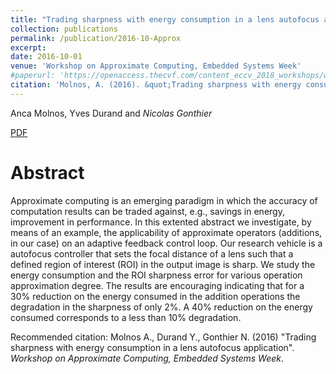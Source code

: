 ```yaml
---
title: "Trading sharpness with energy consumption in a lens autofocus application"
collection: publications
permalink: /publication/2016-10-Approx
excerpt:
date: 2016-10-01
venue: 'Workshop on Approximate Computing, Embedded Systems Week'
#paperurl: 'https://openaccess.thecvf.com/content_eccv_2018_workshops/w13/html/Gonthier_Weakly_Supervised_Object_Detection_in_Artworks_ECCVW_2018_paper.html'
citation: 'Molnos, A. (2016). &quot;Trading sharpness with energy consumption in a lens autofocus application&quot; <i>Workshop on Approximate Computing, Embedded Systems Week</i>.'
---
```


 Anca Molnos, Yves Durand  and *Nicolas Gonthier*

[PDF](https://hal.archives-ouvertes.fr/hal-01654468)

Abstract
======

Approximate computing is an emerging paradigm in which the accuracy of computation results can be traded against, e.g., savings in energy, improvement in performance. In this extented abstract we investigate, by means of an example, the applicability of approximate operators (additions, in our case) on an adaptive feedback control loop. Our research vehicle is a autofocus controller that sets the focal distance of a lens such that a defined region of interest (ROI) in the output image is sharp. We study the energy consumption and the ROI sharpness error for various operation approximation degree. The results are encouraging indicating that for a 30% reduction on the energy consumed in the addition operations the degradation in the sharpness of only 2%. A 40% reduction on the energy consumed corresponds to a less than 10% degradation.

Recommended citation: Molnos A., Durand Y., Gonthier N. (2016) "Trading sharpness with energy consumption in a lens autofocus application". <i>Workshop on Approximate Computing, Embedded Systems Week</i>.
